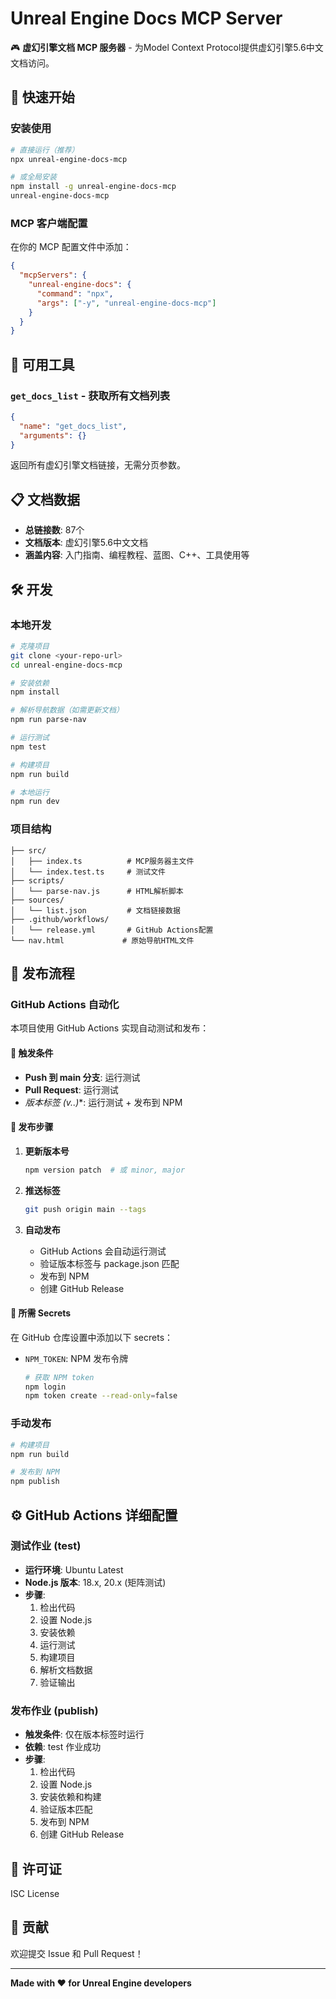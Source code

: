 # Unreal Engine Docs MCP Server

🎮 **虚幻引擎文档 MCP 服务器** - 为Model Context Protocol提供虚幻引擎5.6中文文档访问。

## 🚀 快速开始

### 安装使用

```bash
# 直接运行（推荐）
npx unreal-engine-docs-mcp

# 或全局安装
npm install -g unreal-engine-docs-mcp
unreal-engine-docs-mcp
```

### MCP 客户端配置

在你的 MCP 配置文件中添加：

```json
{
  "mcpServers": {
    "unreal-engine-docs": {
      "command": "npx",
      "args": ["-y", "unreal-engine-docs-mcp"]
    }
  }
}
```

## 🔧 可用工具

### `get_docs_list` - 获取所有文档列表
```json
{
  "name": "get_docs_list",
  "arguments": {}
}
```

返回所有虚幻引擎文档链接，无需分页参数。

## 📋 文档数据

- **总链接数**: 87个
- **文档版本**: 虚幻引擎5.6中文文档
- **涵盖内容**: 入门指南、编程教程、蓝图、C++、工具使用等

## 🛠️ 开发

### 本地开发

```bash
# 克隆项目
git clone <your-repo-url>
cd unreal-engine-docs-mcp

# 安装依赖
npm install

# 解析导航数据（如需更新文档）
npm run parse-nav

# 运行测试
npm test

# 构建项目
npm run build

# 本地运行
npm run dev
```

### 项目结构

```
├── src/
│   ├── index.ts          # MCP服务器主文件
│   └── index.test.ts     # 测试文件
├── scripts/
│   └── parse-nav.js      # HTML解析脚本
├── sources/
│   └── list.json         # 文档链接数据
├── .github/workflows/
│   └── release.yml       # GitHub Actions配置
└── nav.html             # 原始导航HTML文件
```

## 🚀 发布流程

### GitHub Actions 自动化

本项目使用 GitHub Actions 实现自动测试和发布：

#### 🔄 **触发条件**
- **Push 到 main 分支**: 运行测试
- **Pull Request**: 运行测试  
- **版本标签 (v*.*.*)**: 运行测试 + 发布到 NPM

#### 📝 **发布步骤**

1. **更新版本号**
   ```bash
   npm version patch  # 或 minor, major
   ```

2. **推送标签**
   ```bash
   git push origin main --tags
   ```

3. **自动发布**
   - GitHub Actions 会自动运行测试
   - 验证版本标签与 package.json 匹配
   - 发布到 NPM
   - 创建 GitHub Release

#### 🔑 **所需 Secrets**

在 GitHub 仓库设置中添加以下 secrets：

- `NPM_TOKEN`: NPM 发布令牌
  ```bash
  # 获取 NPM token
  npm login
  npm token create --read-only=false
  ```

### 手动发布

```bash
# 构建项目
npm run build

# 发布到 NPM
npm publish
```

## ⚙️ GitHub Actions 详细配置

### 测试作业 (test)
- **运行环境**: Ubuntu Latest
- **Node.js 版本**: 18.x, 20.x (矩阵测试)
- **步骤**:
  1. 检出代码
  2. 设置 Node.js
  3. 安装依赖
  4. 运行测试
  5. 构建项目
  6. 解析文档数据
  7. 验证输出

### 发布作业 (publish)
- **触发条件**: 仅在版本标签时运行
- **依赖**: test 作业成功
- **步骤**:
  1. 检出代码
  2. 设置 Node.js
  3. 安装依赖和构建
  4. 验证版本匹配
  5. 发布到 NPM
  6. 创建 GitHub Release

## 📄 许可证

ISC License

## 🤝 贡献

欢迎提交 Issue 和 Pull Request！

---

**Made with ❤️ for Unreal Engine developers** 